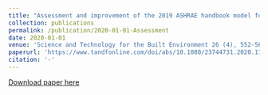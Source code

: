 ```yaml
---
title: "Assessment and improvement of the 2019 ASHRAE handbook model for exhaust-to-intake dilution calculations for rooftop exhaust systems (ASHRAE 1823-RP)"
collection: publications
permalink: /publication/2020-01-01-Assessment
date: 2020-01-01
venue: 'Science and Technology for the Built Environment 26 (4), 552-566, 2020'
paperurl: 'https://www.tandfonline.com/doi/abs/10.1080/23744731.2020.1715252'
citation: '-'
---
```

[Download paper here](https://www.tandfonline.com/doi/abs/10.1080/23744731.2020.1715252)
